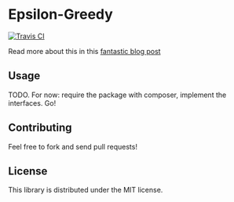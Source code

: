# Epsilon-Greedy

[![Travis CI](https://api.travis-ci.org/turanct/epsilon-greedy.svg?branch=master)](https://travis-ci.org/turanct/epsilon-greedy)

Read more about this in this [fantastic blog post](http://stevehanov.ca/blog/index.php?id=132)


## Usage

TODO. For now: require the package with composer, implement the interfaces. Go!


## Contributing

Feel free to fork and send pull requests!


## License

This library is distributed under the MIT license.
